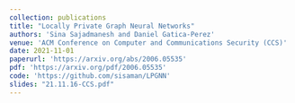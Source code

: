 ```yaml
---
collection: publications
title: "Locally Private Graph Neural Networks"
authors: 'Sina Sajadmanesh and Daniel Gatica-Perez'
venue: 'ACM Conference on Computer and Communications Security (CCS)'
date: 2021-11-01
paperurl: 'https://arxiv.org/abs/2006.05535'
pdf: 'https://arxiv.org/pdf/2006.05535'
code: 'https://github.com/sisaman/LPGNN'
slides: "21.11.16-CCS.pdf"
---
```

